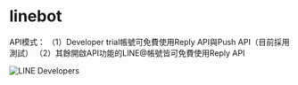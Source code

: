# linebot

API模式：
  （1）Developer trial帳號可免費使用Reply API與Push API（目前採用測試）
  （2）其餘開啟API功能的LINE@帳號皆可免費使用Reply API

![LINE Developers](https://github.com/TitanLi/linebot/d7bdff20.png)
